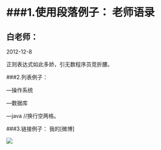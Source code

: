 ###1.使用段落例子：
老师语录
=============
白老师：
------------
2012-12-8

正则表达式如此多娇，引无数程序员竞折腰。

 
###2.列表例子：

—操作系统

—数据库

—java         //换行空两格。

###3.链接例子：
我的[微博]

![](http://localhost:8080/project.jpg)



